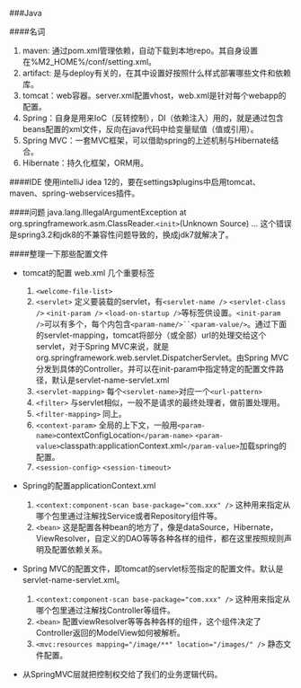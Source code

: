 ###Java

####名词
1. maven: 通过pom.xml管理依赖，自动下载到本地repo。其自身设置在%M2_HOME%/conf/setting.xml。
2. artifact: 是与deploy有关的，在其中设置好按照什么样式部署哪些文件和依赖库。
3. tomcat：web容器。server.xml配置vhost，web.xml是针对每个webapp的配置。
4. Spring：自身是用来IoC（反转控制），DI（依赖注入）用的，就是通过包含beans配置的xml文件，反向在java代码中给变量赋值（值或引用）。
5. Spring MVC：一套MVC框架，可以借助spring的上述机制与Hibernate结合。
6. Hibernate：持久化框架，ORM用。

####IDE
使用intelliJ idea 12的，要在settings》plugins中启用tomcat、maven、spring-webservices插件。

####问题
java.lang.IllegalArgumentException at org.springframework.asm.ClassReader.`<init>`(Unknown Source)
...
这个错误是spring3.2和jdk8的不兼容性问题导致的，换成jdk7就解决了。

####整理一下那些配置文件
* tomcat的配置 web.xml 几个重要标签 
	1. `<welcome-file-list>`
	2. `<servlet>` 定义要装载的servlet，有`<servlet-name />` `<servlet-class />` `<init-param />` `<load-on-startup />`等标签供设置。`<init-param />`可以有多个，每个内包含`<param-name/>``<param-value/>`。通过下面的servlet-mapping，tomcat将部分（或全部）url的处理交给这个servlet，对于Spring MVC来说，就是org.springframework.web.servlet.DispatcherServlet。由Spring MVC分发到具体的Controller。并可以在init-param中指定特定的配置文件路径，默认是servlet-name-servlet.xml
	3. `<servlet-mapping>` 每个`<servlet-name>`对应一个`<url-pattern>`
	4. `<filter>` 与servlet相似，一般不是请求的最终处理者，做前置处理用。
	5. `<filter-mapping>` 同上。
	6. `<context-param>` 全局的上下文，一般用`<param-name>`contextConfigLocation`</param-name>` `<param-value>`classpath:applicationContext.xml`</param-value>`加载spring的配置。
	7. `<session-config>` `<session-timeout>`

* Spring的配置applicationContext.xml
	1. `<context:component-scan base-package="com.xxx" />` 这种用来指定从哪个包里通过注解找Service或者Repository组件等。
	2. `<bean>` 这是配置各种bean的地方了，像是dataSource，Hibernate，ViewResolver，自定义的DAO等等各种各样的组件，都在这里按照规则声明及配置依赖关系。

* Spring MVC的配置文件，即tomcat的servlet标签指定的配置文件。默认是servlet-name-servlet.xml。
	1. `<context:component-scan base-package="com.xxx" />` 这种用来指定从哪个包里通过注解找Controller等组件。
	2. `<bean>` 配置viewResolver等等各种各样的组件，这个组件决定了Controller返回的ModelView如何被解析。
	3. `<mvc:resources mapping="/image/**" location="/images/" />` 静态文件配置。

* 从SpringMVC层就把控制权交给了我们的业务逻辑代码。
